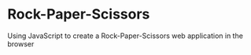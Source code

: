 # Rock-Paper-Scissors
Using JavaScript to create a Rock-Paper-Scissors web application in the browser
